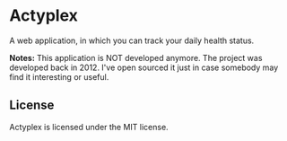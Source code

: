 # Actyplex
A web application, in which you can track your daily health status.

**Notes:** This application is NOT developed anymore. The project was developed back in 2012. I've open sourced it just in case somebody may find it interesting or useful.

## License
Actyplex is licensed under the MIT license.
